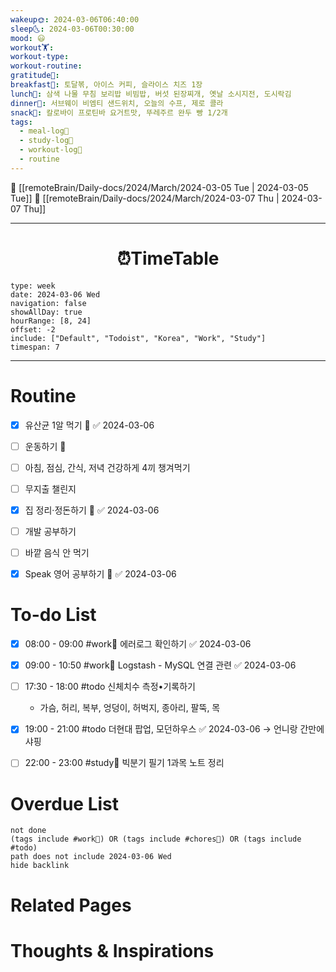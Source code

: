 ```yaml
---
wakeup🌞: 2024-03-06T06:40:00
sleep🌜: 2024-03-06T00:30:00
mood: 😃
workout🏋️: 
workout-type: 
workout-routine: 
gratitude🙏: 
breakfast🍳: 토달볶, 아이스 커피, 슬라이스 치즈 1장
lunch🍚: 삼색 나물 무침 보리밥 비빔밥, 버섯 된장찌개, 옛날 소시지전, 도시락김
dinner🥗: 서브웨이 비엠티 샌드위치, 오늘의 수프, 제로 콜라
snack🍬: 칼로바이 프로틴바 요거트맛, 뚜레주르 완두 빵 1/2개
tags:
  - meal-log📝
  - study-log📓
  - workout-log💪
  - routine
---
```


🔺 [[remoteBrain/Daily-docs/2024/March/2024-03-05 Tue | 2024-03-05 Tue]]
🔻 [[remoteBrain/Daily-docs/2024/March/2024-03-07 Thu | 2024-03-07 Thu]]
___
<h1> <center>⏰TimeTable </center> </h1>

```gEvent
type: week
date: 2024-03-06 Wed
navigation: false
showAllDay: true
hourRange: [8, 24]
offset: -2
include: ["Default", "Todoist", "Korea", "Work", "Study"]
timespan: 7
```

--- 


# Routine 

- [x] 유산균 1알 먹기 🔼 ✅ 2024-03-06
- [ ] 운동하기 🔼
- [ ] 아침, 점심, 간식, 저녁 건강하게 4끼 챙겨먹기
- [ ] 무지출 챌린지 
- [x] 집 정리·정돈하기 🔼 ✅ 2024-03-06
- [ ] 개발 공부하기
- [ ] 바깥 음식 안 먹기 
- [x] Speak 영어 공부하기 🔼 ✅ 2024-03-06


# To-do List

- [x] 08:00 - 09:00 #work💼 에러로그 확인하기 ✅ 2024-03-06
- [x] 09:00 - 10:50 #work💼 Logstash - MySQL 연결 관련 ✅ 2024-03-06
- [ ] 17:30 - 18:00 #todo 신체치수 측정•기록하기 
	- 가슴, 허리, 복부, 엉덩이, 허벅지, 종아리, 팔뚝, 목
- [x] 19:00 - 21:00 #todo 더현대 팝업, 모던하우스 ✅ 2024-03-06
      → 언니랑 간만에 샤핑 
- [ ] 22:00 - 23:00 #study📓 빅분기 필기 1과목 노트 정리


# Overdue List
```tasks
not done
(tags include #work💼) OR (tags include #chores🧺) OR (tags include #todo)
path does not include 2024-03-06 Wed
hide backlink
```

# Related Pages



# Thoughts & Inspirations

